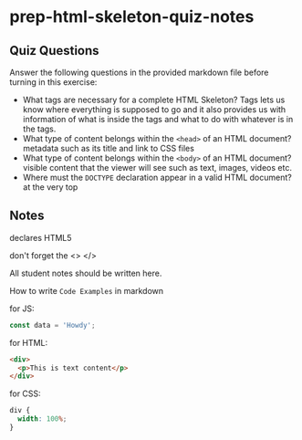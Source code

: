 # prep-html-skeleton-quiz-notes

## Quiz Questions

Answer the following questions in the provided markdown file before turning in this exercise:

- What tags are necessary for a complete HTML Skeleton?
  Tags lets us know where everything is supposed to go and it also provides us with information of what is inside the tags and what to do with whatever is in the tags.
- What type of content belongs within the `<head>` of an HTML document?
  metadata such as its title and link to CSS files
- What type of content belongs within the `<body>` of an HTML document?
  visible content that the viewer will see such as text, images, videos etc.
- Where must the `DOCTYPE` declaration appear in a valid HTML document?
  at the very top

## Notes

<!DOCTYPE html> declares HTML5

don't forget the <> </>

All student notes should be written here.

How to write `Code Examples` in markdown

for JS:

```javascript
const data = 'Howdy';
```

for HTML:

```html
<div>
  <p>This is text content</p>
</div>
```

for CSS:

```css
div {
  width: 100%;
}
```
